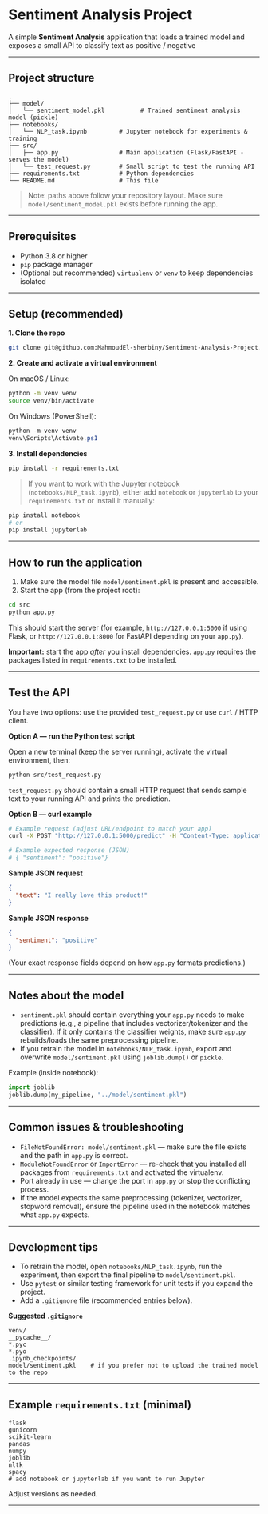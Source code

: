 # Sentiment Analysis Project

A simple **Sentiment Analysis** application that loads a trained model and exposes a small API to classify text as positive / negative 

---

## Project structure

```
.
├── model/
│   └── sentiment_model.pkl          # Trained sentiment analysis model (pickle)
├── notebooks/
│   └── NLP_task.ipynb         # Jupyter notebook for experiments & training
├── src/
│   ├── app.py                 # Main application (Flask/FastAPI - serves the model)
│   └── test_request.py        # Small script to test the running API
├── requirements.txt           # Python dependencies
└── README.md                  # This file
```

> Note: paths above follow your repository layout. Make sure `model/sentiment_model.pkl` exists before running the app.

---

## Prerequisites

* Python 3.8 or higher
* `pip` package manager
* (Optional but recommended) `virtualenv` or `venv` to keep dependencies isolated

---

## Setup (recommended)

**1. Clone the repo**

```bash
git clone git@github.com:MahmoudEl-sherbiny/Sentiment-Analysis-Project.git
```

**2. Create and activate a virtual environment**

On macOS / Linux:

```bash
python -m venv venv
source venv/bin/activate
```

On Windows (PowerShell):

```powershell
python -m venv venv
venv\Scripts\Activate.ps1
```

**3. Install dependencies**

```bash
pip install -r requirements.txt
```

> If you want to work with the Jupyter notebook (`notebooks/NLP_task.ipynb`), either add `notebook` or `jupyterlab` to your `requirements.txt` or install it manually:

```bash
pip install notebook
# or
pip install jupyterlab
```

---

## How to run the application

1. Make sure the model file `model/sentiment.pkl` is present and accessible.
2. Start the app (from the project root):

```bash
cd src
python app.py
```

This should start the server (for example, `http://127.0.0.1:5000` if using Flask, or `http://127.0.0.1:8000` for FastAPI depending on your `app.py`).

**Important:** start the app *after* you install dependencies. `app.py` requires the packages listed in `requirements.txt` to be installed.

---

## Test the API

You have two options: use the provided `test_request.py` or use `curl` / HTTP client.

**Option A — run the Python test script**

Open a new terminal (keep the server running), activate the virtual environment, then:

```bash
python src/test_request.py
```

`test_request.py` should contain a small HTTP request that sends sample text to your running API and prints the prediction.

**Option B — curl example**

```bash
# Example request (adjust URL/endpoint to match your app)
curl -X POST "http://127.0.0.1:5000/predict" -H "Content-Type: application/json" -d '{"text": "I love this product!"}'

# Example expected response (JSON)
# { "sentiment": "positive"}
```

**Sample JSON request**

```json
{
  "text": "I really love this product!"
}
```

**Sample JSON response**

```json
{
  "sentiment": "positive"
}
```

(Your exact response fields depend on how `app.py` formats predictions.)

---

## Notes about the model

* `sentiment.pkl` should contain everything your `app.py` needs to make predictions (e.g., a pipeline that includes vectorizer/tokenizer and the classifier). If it only contains the classifier weights, make sure `app.py` rebuilds/loads the same preprocessing pipeline.
* If you retrain the model in `notebooks/NLP_task.ipynb`, export and overwrite `model/sentiment.pkl` using `joblib.dump()` or `pickle`.

Example (inside notebook):

```python
import joblib
joblib.dump(my_pipeline, "../model/sentiment.pkl")
```

---

## Common issues & troubleshooting

* `FileNotFoundError: model/sentiment.pkl` — make sure the file exists and the path in `app.py` is correct.
* `ModuleNotFoundError` or `ImportError` — re-check that you installed all packages from `requirements.txt` and activated the virtualenv.
* Port already in use — change the port in `app.py` or stop the conflicting process.
* If the model expects the same preprocessing (tokenizer, vectorizer, stopword removal), ensure the pipeline used in the notebook matches what `app.py` expects.

---

## Development tips

* To retrain the model, open `notebooks/NLP_task.ipynb`, run the experiment, then export the final pipeline to `model/sentiment.pkl`.
* Use `pytest` or similar testing framework for unit tests if you expand the project.
* Add a `.gitignore` file (recommended entries below).

**Suggested `.gitignore`**

```
venv/
__pycache__/
*.pyc
*.pyo
.ipynb_checkpoints/
model/sentiment.pkl    # if you prefer not to upload the trained model to the repo
```

---

## Example `requirements.txt` (minimal)

```
flask
gunicorn
scikit-learn
pandas
numpy
joblib
nltk
spacy
# add notebook or jupyterlab if you want to run Jupyter
```

Adjust versions as needed.

---
